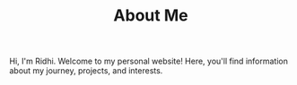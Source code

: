 <html lang="en">
<head>
    <meta charset="UTF-8">
    <meta name="viewport" content="width=device-width, initial-scale=1.0">
    <link rel="stylesheet" href="style.css">
    <link href="https://fonts.googleapis.com/css2?family=Playfair+Display:wght@400&display=swap" rel="stylesheet">
</head>
<body>
    <header>
        <h1>About Me</h1>
    </header>
    <main>
        <p>
            Hi, I'm Ridhi. Welcome to my personal website! Here, you'll find information about my journey, projects, and interests.
        </p>
    </main>
</body>
</html>
